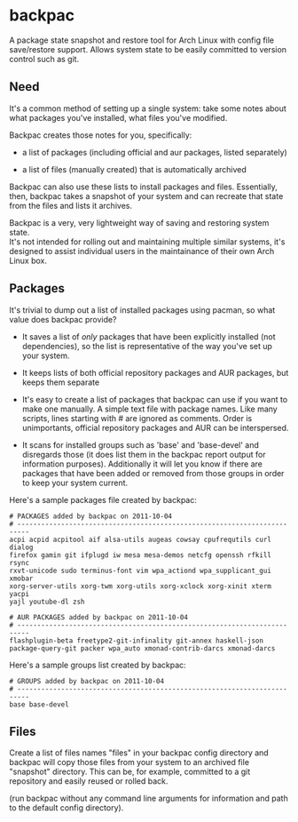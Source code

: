 backpac
=======

A package state snapshot and restore tool for Arch Linux with config file 
save/restore support. Allows system state to be easily committed to version 
control such as git.

Need
----

It's a common method of setting up a single system: take some notes about what 
packages you've installed, what files you've modified.

Backpac creates those notes for you, specifically:

 * a list of packages (including official and aur packages, listed separately)

 * a list of files (manually created) that is automatically archived

Backpac can also use these lists to install packages and files. Essentially, 
then, backpac takes a snapshot of your system and can recreate that state from 
the files and lists it archives.

Backpac is a very, very lightweight way of saving and restoring system state.  
It's not intended for rolling out and maintaining multiple similar systems, 
it's designed to assist individual users in the  maintainance of their own Arch 
Linux box.

Packages
--------

It's trivial to dump out a list of installed packages using pacman, so what 
value does backpac provide?

 * It saves a list of *only* packages that have been explicitly installed (not 
   dependencies), so the list is representative of the way you've set up your 
   system.

 * It keeps lists of both official repository packages and AUR packages, but 
   keeps them separate

 * It's easy to create a list of packages that backpac can use if you want to 
   make one manually. A simple text file with package names. Like many scripts, 
   lines starting with # are ignored as comments. Order is unimportants, 
   official repository packages and AUR can be interspersed.

 * It scans for installed groups such as 'base' and 'base-devel' and disregards 
   those (it does list them in the backpac report output for information 
   purposes). Additionally it will let you know if there are packages that have 
   been added or removed from those groups in order to keep your system 
   current.

Here's a sample packages file created by backpac:

    # PACKAGES added by backpac on 2011-10-04
    # -------------------------------------------------------------------------
    acpi acpid acpitool aif alsa-utils augeas cowsay cpufrequtils curl dialog
    firefox gamin git ifplugd iw mesa mesa-demos netcfg openssh rfkill rsync
    rxvt-unicode sudo terminus-font vim wpa_actiond wpa_supplicant_gui xmobar
    xorg-server-utils xorg-twm xorg-utils xorg-xclock xorg-xinit xterm yacpi
    yajl youtube-dl zsh

    # AUR PACKAGES added by backpac on 2011-10-04
    # -------------------------------------------------------------------------
    flashplugin-beta freetype2-git-infinality git-annex haskell-json
    package-query-git packer wpa_auto xmonad-contrib-darcs xmonad-darcs

Here's a sample groups list created by backpac:

    # GROUPS added by backpac on 2011-10-04
    # -------------------------------------------------------------------------
    base base-devel

Files
-----

Create a list of files names "files" in your backpac config directory and 
backpac will copy those files from your system to an archived file "snapshot" 
directory. This can be, for example, committed to a git repository and easily 
reused or rolled back.

(run backpac without any command line arguments for information and path to the 
default config directory).



